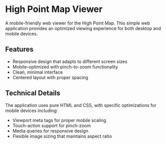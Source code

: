 # High Point Map Viewer

A mobile-friendly web viewer for the High Point Map. This simple web application provides an optimized viewing experience for both desktop and mobile devices.

## Features

- Responsive design that adapts to different screen sizes
- Mobile-optimized with pinch-to-zoom functionality
- Clean, minimal interface
- Centered layout with proper spacing

## Technical Details

The application uses pure HTML and CSS, with specific optimizations for mobile devices including:
- Viewport meta tags for proper mobile scaling
- Touch-action support for pinch-zoom
- Media queries for responsive design
- Flexible image sizing that maintains aspect ratio
